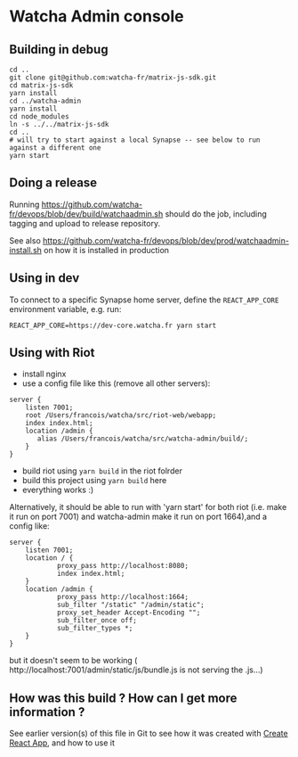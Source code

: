 # Watcha Admin console

## Building in debug

```
cd ..
git clone git@github.com:watcha-fr/matrix-js-sdk.git
cd matrix-js-sdk
yarn install
cd ../watcha-admin
yarn install
cd node_modules
ln -s ../../matrix-js-sdk
cd ..
# will try to start against a local Synapse -- see below to run against a different one
yarn start
```

## Doing a release

Running https://github.com/watcha-fr/devops/blob/dev/build/watchaadmin.sh should do the job, including tagging and upload to release repository.

See also https://github.com/watcha-fr/devops/blob/dev/prod/watchaadmin-install.sh on how it is installed in production

## Using in dev

To connect to a specific Synapse home server, define the `REACT_APP_CORE` environment variable, e.g. run:

`REACT_APP_CORE=https://dev-core.watcha.fr yarn start`

## Using with Riot

* install nginx
* use a config file like this (remove all other servers):

```
server {
    listen 7001;
    root /Users/francois/watcha/src/riot-web/webapp;
    index index.html;
    location /admin {
       alias /Users/francois/watcha/src/watcha-admin/build/;
    }
}
```
* build riot using `yarn build` in the riot folrder
* build this project using `yarn build` here
* everything works :)

Alternatively, it should be able to run with 'yarn start' for both riot (i.e. make it run on port 7001) and watcha-admin make it run on port 1664),and a config like:

```
server {
    listen 7001;
    location / {
            proxy_pass http://localhost:8080;
            index index.html;
    }
    location /admin {    
            proxy_pass http://localhost:1664;
            sub_filter "/static" "/admin/static";
            proxy_set_header Accept-Encoding "";
            sub_filter_once off;
            sub_filter_types *;
    } 
}
```

but it doesn't seem to be working ( http://localhost:7001/admin/static/js/bundle.js is not serving the .js...)

## How was this build ? How can I get more information ?

See earlier version(s) of this file in Git to see how it was created with [Create React App](https://github.com/facebookincubator/create-react-app), and how to use it 
